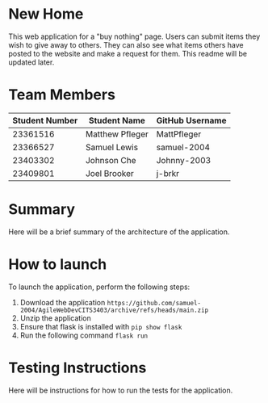 # New Home
This web application for a "buy nothing" page. 
Users can submit items they wish to give away to others.
They can also see what items others have posted to the website and make a request for them.
This readme will be updated later.

# Team Members
Student Number | Student Name | GitHub Username
--- | --- | --- 
23361516 | Matthew Pfleger | MattPfleger
23366527 | Samuel Lewis  | samuel-2004
23403302 | Johnson Che | Johnny-2003
23409801 | Joel Brooker | j-brkr

# Summary
Here will be a brief summary of the architecture of the application.

# How to launch
To launch the application, perform the following steps:
1. Download the application `https://github.com/samuel-2004/AgileWebDevCITS3403/archive/refs/heads/main.zip`
2. Unzip the application
3. Ensure that flask is installed with `pip show flask`
4. Run the following command `flask run`

# Testing Instructions
Here will be instructions for how to run the tests for the application.